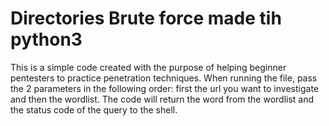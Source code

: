 # Directories Brute force made tih python3

This is a simple code created with the purpose of helping beginner pentesters to practice penetration techniques.
When running the file, pass the 2 parameters in the following order: first the url you want to investigate and then the wordlist.
The code will return the word from the wordlist and the status code of the query to the shell.
